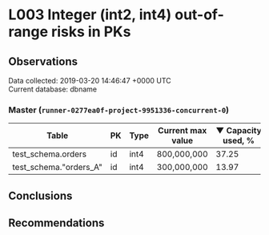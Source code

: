 # L003 Integer (int2, int4) out-of-range risks in PKs #

## Observations ##
Data collected: 2019-03-20 14:46:47 +0000 UTC  
Current database: dbname  



### Master (`runner-0277ea0f-project-9951336-concurrent-0`) ###
Table | PK | Type | Current max value | &#9660;&nbsp;Capacity used, %
------|----|------|-------------------|-------------------------------
test_schema.orders | id | int4 |800,000,000 | 37.25
test_schema."orders_A" | id | int4 |300,000,000 | 13.97


## Conclusions ##


## Recommendations ##

